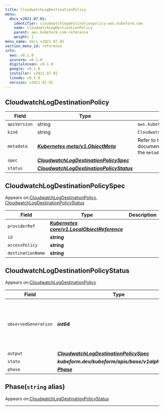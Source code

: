 ```yaml
---
title: CloudwatchLogDestinationPolicy
menu:
  docs_v2021.07.01:
    identifier: cloudwatchlogdestinationpolicy-aws.kubeform.com
    name: CloudwatchLogDestinationPolicy
    parent: aws.kubeform.com-reference
    weight: 1
menu_name: docs_v2021.07.01
section_menu_id: reference
info:
  aws: v0.1.0
  azurerm: v0.1.0
  digitalocean: v0.1.0
  google: v0.1.0
  installer: v2021.07.01
  linode: v0.1.0
  version: v2021.07.01
---
```


## CloudwatchLogDestinationPolicy
| Field | Type | Description |
| ------ | ----- | ----------- |
| `apiVersion` | string | `aws.kubeform.com/v1alpha1` |
|    `kind` | string | `CloudwatchLogDestinationPolicy` |
| `metadata` | ***[Kubernetes meta/v1.ObjectMeta](https://v1-18.docs.kubernetes.io/docs/reference/generated/kubernetes-api/v1.18/#objectmeta-v1-meta)***|Refer to the Kubernetes API documentation for the fields of the `metadata` field.|
| `spec` | ***[CloudwatchLogDestinationPolicySpec](#cloudwatchlogdestinationpolicyspec)***||
| `status` | ***[CloudwatchLogDestinationPolicyStatus](#cloudwatchlogdestinationpolicystatus)***||
## CloudwatchLogDestinationPolicySpec

Appears on:[CloudwatchLogDestinationPolicy](#cloudwatchlogdestinationpolicy), [CloudwatchLogDestinationPolicyStatus](#cloudwatchlogdestinationpolicystatus)

| Field | Type | Description |
| ------ | ----- | ----------- |
| `providerRef` | ***[Kubernetes core/v1.LocalObjectReference](https://v1-18.docs.kubernetes.io/docs/reference/generated/kubernetes-api/v1.18/#localobjectreference-v1-core)***||
| `id` | ***string***||
| `accessPolicy` | ***string***||
| `destinationName` | ***string***||
## CloudwatchLogDestinationPolicyStatus

Appears on:[CloudwatchLogDestinationPolicy](#cloudwatchlogdestinationpolicy)

| Field | Type | Description |
| ------ | ----- | ----------- |
| `observedGeneration` | ***int64***| ***(Optional)*** Resource generation, which is updated on mutation by the API Server.|
| `output` | ***[CloudwatchLogDestinationPolicySpec](#cloudwatchlogdestinationpolicyspec)***| ***(Optional)*** |
| `state` | ***kubeform.dev/kubeform/apis/base/v1alpha1.State***| ***(Optional)*** |
| `phase` | ***[Phase](#phase)***| ***(Optional)*** |
## Phase(`string` alias)

Appears on:[CloudwatchLogDestinationPolicyStatus](#cloudwatchlogdestinationpolicystatus)

---
